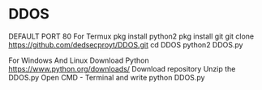 # DDOS
DEFAULT PORT 80
For Termux
pkg install python2
pkg install git
git clone https://github.com/dedsecproyt/DDOS.git
cd DDOS
python2 DDOS.py

For Windows And Linux
Download Python https://www.python.org/downloads/
Download repository
Unzip the DDOS.py
Open CMD - Terminal and write python DDOS.py
